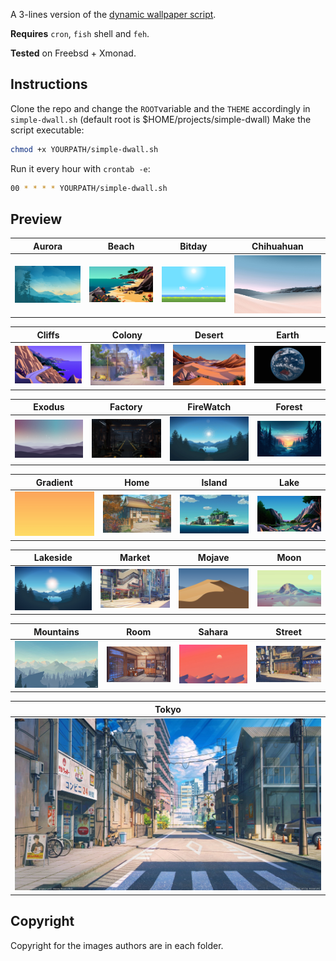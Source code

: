 A 3-lines version of the [dynamic wallpaper script](https://github.com/alexDarcy/dynamic-wallpaper).


**Requires** `cron`, `fish` shell and `feh`.

**Tested** on Freebsd + Xmonad.

## Instructions
Clone the repo and change the `ROOT`variable and the `THEME`  accordingly in `simple-dwall.sh` (default root is $HOME/projects/simple-dwall)
Make the script executable:
``` sh
chmod +x YOURPATH/simple-dwall.sh
``` 
Run it every hour with `crontab -e`:

``` sh
00 * * * * YOURPATH/simple-dwall.sh
```

## Preview

|Aurora|Beach|Bitday|Chihuahuan|
|--|--|--|--|
| ![Aurora](images/aurora/12.jpg?raw=true "Aurora") | ![Beach](images/beach/12.jpg?raw=true "Beach") | ![Bitday](images/bitday/12.png?raw=true "Bitday") | ![Chihuahuan](images/chihuahuan/12.jpg?raw=true "Chihuahuan")

|Cliffs|Colony|Desert|Earth|
|--|--|--|--|
| ![Cliffs](images/cliffs/12.jpg?raw=true "Cliffs") | ![Colony](images/colony/12.jpg?raw=true "Colony") | ![Desert](images/desert/12.jpg?raw=true "Desert") | ![Earth](images/earth/12.jpg?raw=true "Earth")

|Exodus|Factory|FireWatch|Forest|
|--|--|--|--|
| ![Exodus](images/exodus/12.jpg?raw=true "Exodus") | ![Factory](images/factory/12.jpg?raw=true "Factory") | ![Firewatch](images/firewatch/12.png?raw=true "Firewatch") | ![Forest](images/forest/12.jpg?raw=true "Forest")

|Gradient|Home|Island|Lake|
|--|--|--|--|
| ![Gradient](images/gradient/12.png?raw=true "Gradient") | ![Home](images/home/12.jpg?raw=true "Home") | ![Island](images/island/12.jpg?raw=true "Island") | ![Lake](images/lake/12.jpg?raw=true "Lake")

|Lakeside|Market|Mojave|Moon|
|--|--|--|--|
| ![Lakeside](images/lakeside/12.jpg?raw=true "Lakeside") | ![Market](images/market/12.jpg?raw=true "Market") | ![Mojave](images/mojave/12.jpg?raw=true "Mojave") | ![Moon](images/moon/12.jpg?raw=true "Moon")

|Mountains|Room|Sahara|Street|
|--|--|--|--|
| ![Mountains](images/mountains/12.jpg?raw=true "Mountains") | ![Room](images/room/12.jpg?raw=true "Room") | ![Sahara](images/sahara/12.jpg?raw=true "Sahara") | ![Street](images/street/12.jpg?raw=true "Street")

|Tokyo|
|--|
|![Tokyo](images/tokyo/12.jpg?raw=true "Tokyo")

## Copyright
Copyright for the images authors are in each folder.
